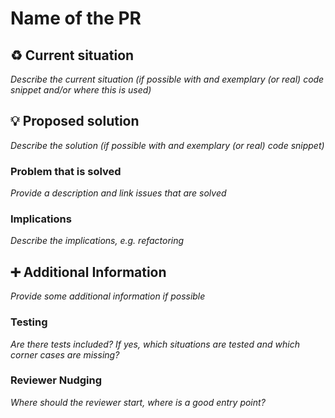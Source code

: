 # Name of the PR

## :recycle: Current situation
*Describe the current situation (if possible with and exemplary (or real) code snippet and/or where this is used)*

## :bulb: Proposed solution
*Describe the solution (if possible with and exemplary (or real) code snippet)*

### Problem that is solved
*Provide a description and link issues that are solved*

### Implications
*Describe the implications, e.g. refactoring*

## :heavy_plus_sign: Additional Information
*Provide some additional information if possible*

### Testing
*Are there tests included? If yes, which situations are tested and which corner cases are missing?*

### Reviewer Nudging
*Where should the reviewer start, where is a good entry point?*

<!-- Credits to @lschlesinger for creating this PR template :) -->
